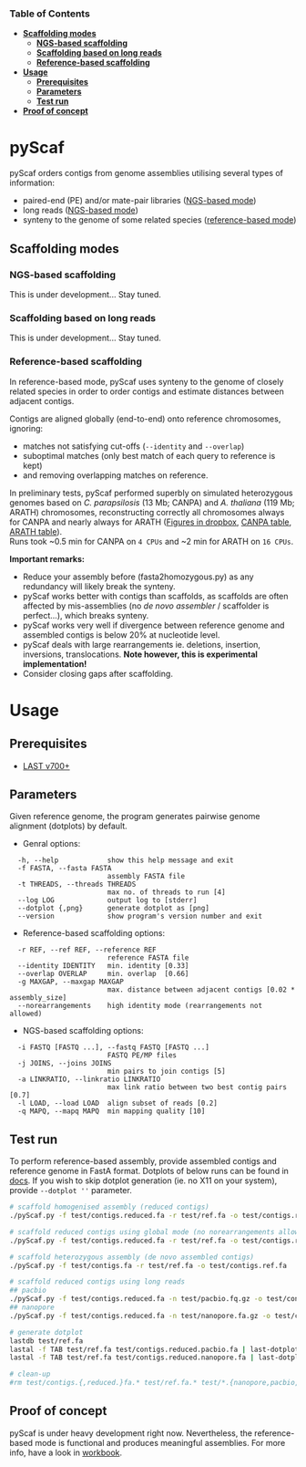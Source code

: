 ### Table of Contents
- **[Scaffolding modes](#scaffolding-modes)**
  - **[NGS-based scaffolding](#ngs-based-scaffolding)**
  - **[Scaffolding based on long reads](#scaffolding-based-on-long-reads)**
  - **[Reference-based scaffolding](#reference-based-scaffolding)**
- **[Usage](#usage)**
  - **[Prerequisites](#prerequisites)**  
  - **[Parameters](#parameters)**  
  - **[Test run](#test-run)**  
- **[Proof of concept](#proof-of-concept)**

# pyScaf

pyScaf orders contigs from genome assemblies utilising several types of information:
- paired-end (PE) and/or mate-pair libraries ([NGS-based mode](#ngs-based-scaffolding))
- long reads ([NGS-based mode](#scaffolding-based-on-long-reads))
- synteny to the genome of some related species ([reference-based mode](#reference-based-scaffolding))

## Scaffolding modes

### NGS-based scaffolding
This is under development... Stay tuned. 

### Scaffolding based on long reads
This is under development... Stay tuned.

### Reference-based scaffolding
In reference-based mode, pyScaf uses synteny to the genome of closely related species in order to order contigs and estimate distances between adjacent contigs.

Contigs are aligned globally (end-to-end) onto reference chromosomes, ignoring:
- matches not satisfying cut-offs (`--identity` and `--overlap`)
- suboptimal matches (only best match of each query to reference is kept) 
- and removing overlapping matches on reference. 

In preliminary tests, pyScaf performed superbly on simulated heterozygous genomes based on *C. parapsilosis* (13 Mb; CANPA) and *A. thaliana* (119 Mb; ARATH) chromosomes, reconstructing correctly all chromosomes always for CANPA and nearly always for ARATH ([Figures in dropbox](https://www.dropbox.com/sh/bb7lwggo40xrwtc/AAAZ7pByVQQQ-WhUXZVeJaZVa/pyScaf?dl=0), [CANPA table](https://docs.google.com/spreadsheets/d/1InBExy-qKDLj-upd8tlPItVSKc4mLepZjZxB31ii9OY/edit#gid=2036953672), [ARATH table](https://docs.google.com/spreadsheets/d/1InBExy-qKDLj-upd8tlPItVSKc4mLepZjZxB31ii9OY/edit#gid=1920757821)).  
Runs took ~0.5 min for CANPA on `4 CPUs` and ~2 min for ARATH on `16 CPUs`. 

**Important remarks:**
- Reduce your assembly before (fasta2homozygous.py) as any redundancy will likely break the synteny.
- pyScaf works better with contigs than scaffolds, as scaffolds are often affected by mis-assemblies (no *de novo assembler* / scaffolder is perfect...), which breaks synteny. 
- pyScaf works very well if divergence between reference genome and assembled contigs is below 20% at nucleotide level. 
- pyScaf deals with large rearrangements ie. deletions, insertion, inversions, translocations. **Note however, this is experimental implementation!**
- Consider closing gaps after scaffolding. 

# Usage

## Prerequisites
- [LAST v700+](http://last.cbrc.jp/)

## Parameters

Given reference genome, the program generates pairwise genome alignment (dotplots) by default. 

- Genral options:
```
  -h, --help            show this help message and exit
  -f FASTA, --fasta FASTA
                        assembly FASTA file
  -t THREADS, --threads THREADS
                        max no. of threads to run [4]
  --log LOG             output log to [stderr]
  --dotplot {,png}      generate dotplot as [png]
  --version             show program's version number and exit
```
- Reference-based scaffolding options:
```
  -r REF, --ref REF, --reference REF
                        reference FASTA file
  --identity IDENTITY   min. identity [0.33]
  --overlap OVERLAP     min. overlap  [0.66]
  -g MAXGAP, --maxgap MAXGAP
                        max. distance between adjacent contigs [0.02 * assembly_size]
  --norearrangements    high identity mode (rearrangements not allowed)
```
- NGS-based scaffolding options:
```
  -i FASTQ [FASTQ ...], --fastq FASTQ [FASTQ ...]
                        FASTQ PE/MP files
  -j JOINS, --joins JOINS
                        min pairs to join contigs [5]
  -a LINKRATIO, --linkratio LINKRATIO
                        max link ratio between two best contig pairs [0.7]
  -l LOAD, --load LOAD  align subset of reads [0.2]
  -q MAPQ, --mapq MAPQ  min mapping quality [10]
```

## Test run
To perform reference-based assembly, provide assembled contigs and reference genome in FastA format.
Dotplots of below runs can be found in [docs](/docs).
If you wish to skip dotplot generation (ie. no X11 on your system), provide `--dotplot ''` parameter. 

```bash
# scaffold homogenised assembly (reduced contigs)
./pyScaf.py -f test/contigs.reduced.fa -r test/ref.fa -o test/contigs.reduced.ref.fa

# scaffold reduced contigs using global mode (no norearrangements allowed)
./pyScaf.py -f test/contigs.reduced.fa -r test/ref.fa -o test/contigs.reduced.ref.global.fa --norearrangements

# scaffold heterozygous assembly (de novo assembled contigs)
./pyScaf.py -f test/contigs.fa -r test/ref.fa -o test/contigs.ref.fa

# scaffold reduced contigs using long reads
## pacbio
./pyScaf.py -f test/contigs.reduced.fa -n test/pacbio.fq.gz -o test/contigs.reduced.pacbio.fa > test/contigs.reduced.pacbio.fa.log
## nanopore
./pyScaf.py -f test/contigs.reduced.fa -n test/nanopore.fa.gz -o test/contigs.reduced.nanopore.fa > test/contigs.reduced.nanopore.fa.log

# generate dotplot
lastdb test/ref.fa
lastal -f TAB test/ref.fa test/contigs.reduced.pacbio.fa | last-dotplot - test/contigs.reduced.pacbio.fa.ref.png
lastal -f TAB test/ref.fa test/contigs.reduced.nanopore.fa | last-dotplot - test/contigs.reduced.nanopore.fa.ref.png

# clean-up
#rm test/contigs.{,reduced.}fa.* test/ref.fa.* test/*.{nanopore,pacbio,ref}* test/*.log
```

## Proof of concept
pyScaf is under heavy development right now.
Nevertheless, the reference-based mode is functional and produces meaningful assemblies.
For more info, have a look in [workbook](https://docs.google.com/document/d/1WNw6FYZXNI2sKJ1hBZ0LI9CWJSQ-BTQID7jL9lLvYaA/edit?usp=sharing).


